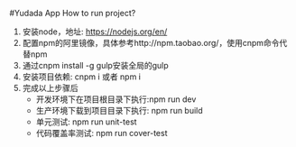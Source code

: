#Yudada App
How to run project?

1. 安装node，地址: https://nodejs.org/en/
2. 配置npm的阿里镜像，具体参考http://npm.taobao.org/，使用cnpm命令代替npm
3. 通过cnpm install -g gulp安装全局的gulp
4. 安装项目依赖: cnpm i 或者 npm i
5. 完成以上步骤后
    * 开发环境下在项目根目录下执行:npm run dev
    * 生产环境下载到项目目录下执行: npm run build
    * 单元测试: npm run unit-test
    * 代码覆盖率测试: npm run cover-test
